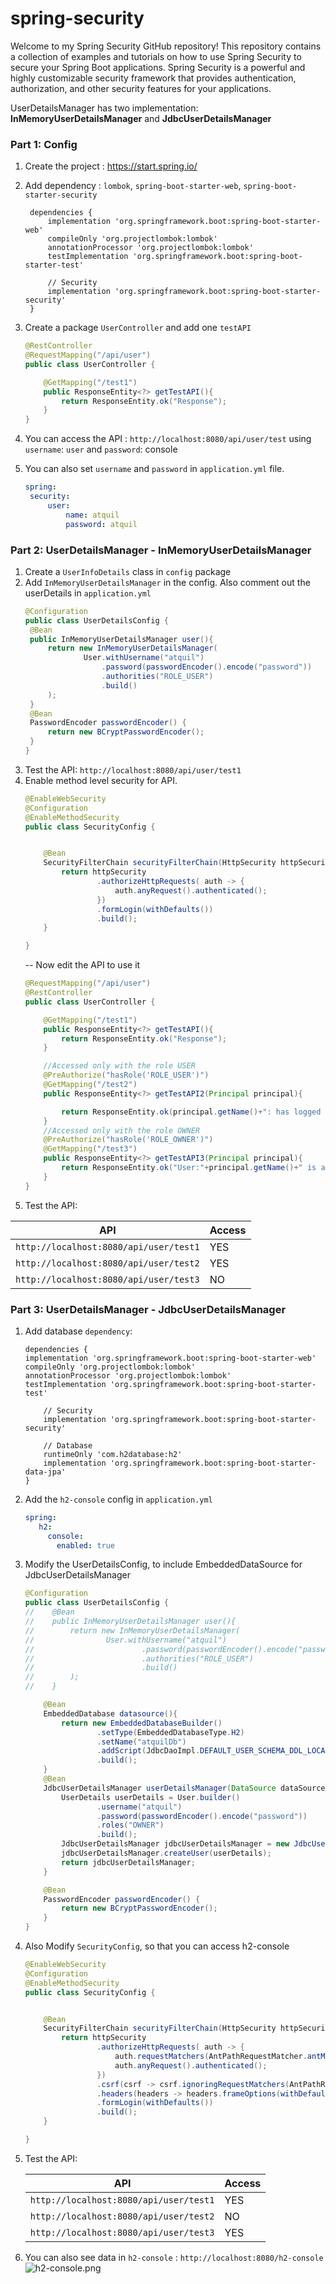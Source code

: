 # spring-security
Welcome to my Spring Security GitHub repository! This repository contains a collection of
examples and tutorials on how to use Spring Security to secure your Spring Boot applications.
Spring Security is a powerful and highly customizable security framework that provides 
authentication, authorization, and other security features for your applications.

UserDetailsManager has two implementation: **InMemoryUserDetailsManager** and **JdbcUserDetailsManager**

###  Part 1: Config

1. Create the project : https://start.spring.io/
2. Add dependency : `lombok`, `spring-boot-starter-web`, `spring-boot-starter-security`

   ```
    dependencies {
        implementation 'org.springframework.boot:spring-boot-starter-web'
        compileOnly 'org.projectlombok:lombok'
        annotationProcessor 'org.projectlombok:lombok'
        testImplementation 'org.springframework.boot:spring-boot-starter-test'
        
        // Security
        implementation 'org.springframework.boot:spring-boot-starter-security'
    }

   ```
3. Create a package `UserController` and add one `testAPI`
    ```java
    @RestController
    @RequestMapping("/api/user")
    public class UserController {
    
        @GetMapping("/test1")
        public ResponseEntity<?> getTestAPI(){
            return ResponseEntity.ok("Response");
        }
    }

    ```
4. You can access the API : `http://localhost:8080/api/user/test` using `username`: `user` and `password`: console
5. You can also set `username` and `password` in `application.yml` file. 
    ```yaml
    spring:
     security:
         user:
             name: atquil
             password: atquil
    ```

### Part 2: UserDetailsManager - InMemoryUserDetailsManager

1. Create a `UserInfoDetails` class in `config` package
2. Add `InMemoryUserDetailsManager` in the config. Also comment out the userDetails in `application.yml`
   ```java
   @Configuration
   public class UserDetailsConfig {
    @Bean
    public InMemoryUserDetailsManager user(){
        return new InMemoryUserDetailsManager(
                User.withUsername("atquil")
                    .password(passwordEncoder().encode("password")) 
                    .authorities("ROLE_USER")
                    .build()
        );
    }
    @Bean
    PasswordEncoder passwordEncoder() {
        return new BCryptPasswordEncoder();
    }
   }
   ```
3. Test the API:  `http://localhost:8080/api/user/test1`
4. Enable method level security for API. 
   ```java
   @EnableWebSecurity
   @Configuration
   @EnableMethodSecurity
   public class SecurityConfig {
   
   
       @Bean
       SecurityFilterChain securityFilterChain(HttpSecurity httpSecurity) throws Exception {
           return httpSecurity
                   .authorizeHttpRequests( auth -> {
                       auth.anyRequest().authenticated();
                   })
                   .formLogin(withDefaults())
                   .build();
       }
   
   }


   ```
   -- Now edit the API to use it
   ```java
   @RequestMapping("/api/user")
   @RestController
   public class UserController {
   
       @GetMapping("/test1")
       public ResponseEntity<?> getTestAPI(){
           return ResponseEntity.ok("Response");
       }
   
       //Accessed only with the role USER
       @PreAuthorize("hasRole('ROLE_USER')")
       @GetMapping("/test2")
       public ResponseEntity<?> getTestAPI2(Principal principal){
   
           return ResponseEntity.ok(principal.getName()+": has logged in.");
       }
       //Accessed only with the role OWNER
       @PreAuthorize("hasRole('ROLE_OWNER')")
       @GetMapping("/test3")
       public ResponseEntity<?> getTestAPI3(Principal principal){
           return ResponseEntity.ok("User:"+principal.getName()+" is an owner");
       }
   }

   ```
5. Test the API:

| API                                    | Access |
|----------------------------------------|--------|
| `http://localhost:8080/api/user/test1` | YES    |
| `http://localhost:8080/api/user/test2` | YES    |
| `http://localhost:8080/api/user/test3` | NO     |


### Part 3: UserDetailsManager - JdbcUserDetailsManager

1. Add database `dependency`: 

   ```
   dependencies {
   implementation 'org.springframework.boot:spring-boot-starter-web'
   compileOnly 'org.projectlombok:lombok'
   annotationProcessor 'org.projectlombok:lombok'
   testImplementation 'org.springframework.boot:spring-boot-starter-test'
   
       // Security
       implementation 'org.springframework.boot:spring-boot-starter-security'
   
       // Database
       runtimeOnly 'com.h2database:h2'
       implementation 'org.springframework.boot:spring-boot-starter-data-jpa'
   }
   ```
2. Add the `h2-console` config in `application.yml`
   ```yaml
   spring:
      h2:
        console:
          enabled: true
   ```
3. Modify the UserDetailsConfig, to include EmbeddedDataSource for JdbcUserDetailsManager

   ```java
   @Configuration
   public class UserDetailsConfig {
   //    @Bean
   //    public InMemoryUserDetailsManager user(){
   //        return new InMemoryUserDetailsManager(
   //                User.withUsername("atquil")
   //                        .password(passwordEncoder().encode("password"))
   //                        .authorities("ROLE_USER")
   //                        .build()
   //        );
   //    }
   
       @Bean
       EmbeddedDatabase datasource(){
           return new EmbeddedDatabaseBuilder()
                   .setType(EmbeddedDatabaseType.H2)
                   .setName("atquilDb")
                   .addScript(JdbcDaoImpl.DEFAULT_USER_SCHEMA_DDL_LOCATION) //Present default script to create user Roles
                   .build();
       }
       @Bean
       JdbcUserDetailsManager userDetailsManager(DataSource dataSource){
           UserDetails userDetails = User.builder()
                   .username("atquil")
                   .password(passwordEncoder().encode("password"))
                   .roles("OWNER")
                   .build();
           JdbcUserDetailsManager jdbcUserDetailsManager = new JdbcUserDetailsManager(dataSource);
           jdbcUserDetailsManager.createUser(userDetails);
           return jdbcUserDetailsManager;
       }
   
       @Bean
       PasswordEncoder passwordEncoder() {
           return new BCryptPasswordEncoder();
       }
   }

   ```
4. Also Modify `SecurityConfig`, so that you can access h2-console

   ```java
   @EnableWebSecurity
   @Configuration
   @EnableMethodSecurity
   public class SecurityConfig {
   
   
       @Bean
       SecurityFilterChain securityFilterChain(HttpSecurity httpSecurity) throws Exception {
           return httpSecurity
                   .authorizeHttpRequests( auth -> {
                       auth.requestMatchers(AntPathRequestMatcher.antMatcher("/h2-console/**")).permitAll();
                       auth.anyRequest().authenticated();
                   })
                   .csrf(csrf -> csrf.ignoringRequestMatchers(AntPathRequestMatcher.antMatcher("/h2-console/**")))
                   .headers(headers -> headers.frameOptions(withDefaults()).disable())
                   .formLogin(withDefaults())
                   .build();
       }
   
   }

   ```
   
5. Test the API: 
   
   | API                                    | Access |
   |----------------------------------------|--------|
   | `http://localhost:8080/api/user/test1` | YES    |
   | `http://localhost:8080/api/user/test2` | NO     |
   | `http://localhost:8080/api/user/test3` | YES    |

6. You can also see data in `h2-console` : `http://localhost:8080/h2-console`
![h2-console.png](src%2Fmain%2Fresources%2Fh2-console.png)